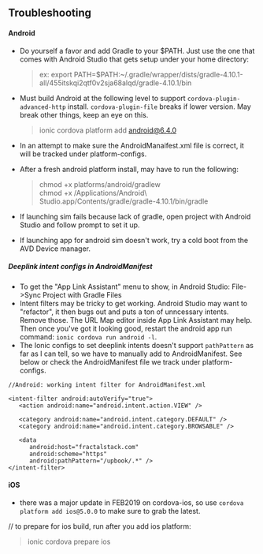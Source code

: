 
## Troubleshooting  

#### Android  
- Do yourself a favor and add Gradle to your $PATH.  Just use the one that comes with Android Studio that gets setup under your home directory:  
    > ex: export PATH=$PATH:~/.gradle/wrapper/dists/gradle-4.10.1-all/455itskqi2qtf0v2sja68alqd/gradle-4.10.1/bin

- Must build Android at the following level to support `cordova-plugin-advanced-http` install.  `cordova-plugin-file` breaks if lower version.  May break other things, keep an eye on this.  
    > ionic cordova platform add android@6.4.0  
- In an attempt to make sure the AndroidManaifest.xml file is correct, it will be tracked under platform-configs.  
- After a fresh android platform install, may have to run the following:  
    > chmod +x platforms/android/gradlew  
    > chmod +x /Applications/Android\ Studio.app/Contents/gradle/gradle-4.10.1/bin/gradle
- If launching sim fails because lack of gradle, open project with Android Studio and follow prompt to set it up.
- If launching app for android sim doesn't work, try a cold boot from the AVD Device manager.  

##### Deeplink intent configs in AndroidManifest  
- To get the "App Link Assistant" menu to show, in Android Studio: File->Sync Project with Gradle Files  
- Intent filters may be tricky to get working.  Android Studio may want to "refactor", it then bugs out and puts a ton of unncessary intents.  Remove those.  The URL Map editor inside App Link Assistant may help.  Then once you've got it looking good, restart the android app run command: `ionic cordova run android -l`.   
- The Ionic configs to set deeplink intents doesn't support `pathPattern` as far as I can tell, so we have to manually add to AndroidManifest.  See below or check the AndroidManifest file we track under platform-configs.  


```
//Android: working intent filter for AndroidManifest.xml  

<intent-filter android:autoVerify="true">
   <action android:name="android.intent.action.VIEW" />

   <category android:name="android.intent.category.DEFAULT" />
   <category android:name="android.intent.category.BROWSABLE" />

   <data
      android:host="fractalstack.com"
      android:scheme="https"
      android:pathPattern="/upbook/.*" />
</intent-filter>  
```  

#### iOS

- there was a major update in FEB2019 on cordova-ios, so use `cordova platform add ios@5.0.0` to make sure to grab the latest.  

// to prepare for ios build, run after you add ios platform:  
> ionic cordova prepare ios  

